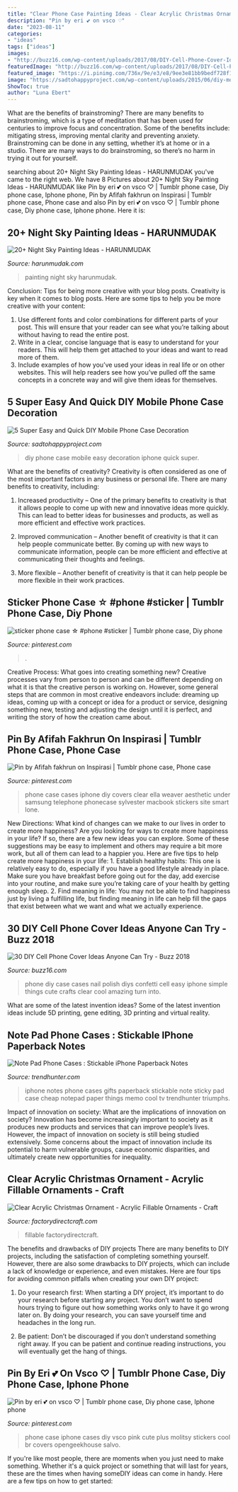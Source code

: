```yaml
---
title: "Clear Phone Case Painting Ideas - Clear Acrylic Christmas Ornament"
description: "Pin by eri 💕 on vsco ♡"
date: "2023-08-11"
categories:
- "ideas"
tags: ["ideas"]
images:
- "http://buzz16.com/wp-content/uploads/2017/08/DIY-Cell-Phone-Cover-Ideas-6.jpg"
featuredImage: "http://buzz16.com/wp-content/uploads/2017/08/DIY-Cell-Phone-Cover-Ideas-6.jpg"
featured_image: "https://i.pinimg.com/736x/9e/e3/e8/9ee3e81bb9bedf728f15453538a9ee43.jpg"
image: "https://sadtohappyproject.com/wp-content/uploads/2015/06/diy-mobile-phone-case-1-236x500.jpg"
ShowToc: true
author: "Luna Ebert"
---
```



What are the benefits of brainstroming?
There are many benefits to brainstroming, which is a type of meditation that has been used for centuries to improve focus and concentration. Some of the benefits include: mitigating stress, improving mental clarity and preventing anxiety. Brainstroming can be done in any setting, whether it’s at home or in a studio. There are many ways to do brainstroming, so there’s no harm in trying it out for yourself.

	

		
searching about 20+ Night Sky Painting Ideas - HARUNMUDAK you've came to the right web. We have 8 Pictures about 20+ Night Sky Painting Ideas - HARUNMUDAK like Pin by eri 💕 on vsco ♡ | Tumblr phone case, Diy phone case, Iphone phone, Pin by Afifah fakhrun on Inspirasi | Tumblr phone case, Phone case and also Pin by eri 💕 on vsco ♡ | Tumblr phone case, Diy phone case, Iphone phone. Here it is:
		
    
## 20+ Night Sky Painting Ideas - HARUNMUDAK

<img loading=lazy src="https://harunmudak.com/wp-content/uploads/2020/07/Night-Sky-Painting-11-1019x1024.jpg" onerror="this.onerror=null;this.src='https://tse3.mm.bing.net/th?id=OIP.bO5xSbrptqsQlAkhmLbjxgHaHc&amp;pid=15.1';" alt="20+ Night Sky Painting Ideas - HARUNMUDAK">

_Source: harunmudak.com_

>painting night sky harunmudak. 

	

Conclusion: Tips for being more creative with your blog posts.
Creativity is key when it comes to blog posts. Here are some tips to help you be more creative with your content: 
1. Use different fonts and color combinations for different parts of your post. This will ensure that your reader can see what you’re talking about without having to read the entire post. 
2. Write in a clear, concise language that is easy to understand for your readers. This will help them get attached to your ideas and want to read more of them. 
3. Include examples of how you’ve used your ideas in real life or on other websites. This will help readers see how you’ve pulled off the same concepts in a concrete way and will give them ideas for themselves. 

    
## 5 Super Easy And Quick DIY Mobile Phone Case Decoration

<img loading=lazy src="https://sadtohappyproject.com/wp-content/uploads/2015/06/diy-mobile-phone-case-1-236x500.jpg" onerror="this.onerror=null;this.src='https://tse1.mm.bing.net/th?id=OIP.oXwatAKCheNQxG0mnpoUzgHaPs&amp;pid=15.1';" alt="5 Super Easy and Quick DIY Mobile Phone Case Decoration">

_Source: sadtohappyproject.com_

>diy phone case mobile easy decoration iphone quick super. 

	

What are the benefits of creativity?
Creativity is often considered as one of the most important factors in any business or personal life. There are many benefits to creativity, including: 
1. Increased productivity – One of the primary benefits to creativity is that it allows people to come up with new and innovative ideas more quickly. This can lead to better ideas for businesses and products, as well as more efficient and effective work practices.

2. Improved communication – Another benefit of creativity is that it can help people communicate better. By coming up with new ways to communicate information, people can be more efficient and effective at communicating their thoughts and feelings.

3. More flexible – Another benefit of creativity is that it can help people be more flexible in their work practices.

    
## Sticker Phone Case ☆ #phone #sticker | Tumblr Phone Case, Diy Phone

<img loading=lazy src="https://i.pinimg.com/736x/9e/e3/e8/9ee3e81bb9bedf728f15453538a9ee43.jpg" onerror="this.onerror=null;this.src='https://tse4.mm.bing.net/th?id=OIP.or5vnzZA5SIlsmj7Zn9tcQHaJM&amp;pid=15.1';" alt="sticker phone case ☆ #phone #sticker | Tumblr phone case, Diy phone">

_Source: pinterest.com_

>. 

	

Creative Process: What goes into creating something new?
Creative processes vary from person to person and can be different depending on what it is that the creative person is working on. However, some general steps that are common in most creative endeavors include: dreaming up ideas, coming up with a concept or idea for a product or service, designing something new, testing and adjusting the design until it is perfect, and writing the story of how the creation came about.

    
## Pin By Afifah Fakhrun On Inspirasi | Tumblr Phone Case, Phone Case

<img loading=lazy src="https://i.pinimg.com/originals/7f/16/55/7f165588eee0235203515deb6f6ebc77.jpg" onerror="this.onerror=null;this.src='https://tse1.mm.bing.net/th?id=OIP.D0eK8megZst1cagsp26I3wHaJ3&amp;pid=15.1';" alt="Pin by Afifah fakhrun on Inspirasi | Tumblr phone case, Phone case">

_Source: pinterest.com_

>phone case cases iphone diy covers clear ella weaver aesthetic under samsung telephone phonecase sylvester macbook stickers site smart lone. 

	

New Directions: What kind of changes can we make to our lives in order to create more happiness?
Are you looking for ways to create more happiness in your life? If so, there are a few new ideas you can explore. Some of these suggestions may be easy to implement and others may require a bit more work, but all of them can lead to a happier you. Here are five tips to help create more happiness in your life: 1. Establish healthy habits: This one is relatively easy to do, especially if you have a good lifestyle already in place. Make sure you have breakfast before going out for the day, add exercise into your routine, and make sure you’re taking care of your health by getting enough sleep. 2. Find meaning in life: You may not be able to find happiness just by living a fulfilling life, but finding meaning in life can help fill the gaps that exist between what we want and what we actually experience.

    
## 30 DIY Cell Phone Cover Ideas Anyone Can Try - Buzz 2018

<img loading=lazy src="http://buzz16.com/wp-content/uploads/2017/08/DIY-Cell-Phone-Cover-Ideas-6.jpg" onerror="this.onerror=null;this.src='https://tse1.mm.bing.net/th?id=OIP.uFx0EDPqJruNpPT0pA1VJQHaLH&amp;pid=15.1';" alt="30 DIY Cell Phone Cover Ideas Anyone Can Try - Buzz 2018">

_Source: buzz16.com_

>phone diy case cases nail polish diys confetti cell easy iphone simple things cute crafts clear cool amazing turn into. 

	

What are some of the latest invention ideas?
Some of the latest invention ideas include 5D printing, gene editing, 3D printing and virtual reality.

    
## Note Pad Phone Cases : Stickable IPhone Paperback Notes

<img loading=lazy src="http://cdn.trendhunterstatic.com/thumbs/stickable-iphone-paperback-notes.jpeg" onerror="this.onerror=null;this.src='https://tse3.mm.bing.net/th?id=OIP.V_IVeGaN-PY4cuSAYN98eQHaHa&amp;pid=15.1';" alt="Note Pad Phone Cases : Stickable iPhone Paperback Notes">

_Source: trendhunter.com_

>iphone notes phone cases gifts paperback stickable note sticky pad case cheap notepad paper things memo cool tv trendhunter triumphs. 

	

Impact of innovation on society: What are the implications of innovation on society?
Innovation has become increasingly important to society as it produces new products and services that can improve people’s lives. However, the impact of innovation on society is still being studied extensively. Some concerns about the impact of innovation include its potential to harm vulnerable groups, cause economic disparities, and ultimately create new opportunities for inequality.

    
## Clear Acrylic Christmas Ornament - Acrylic Fillable Ornaments - Craft

<img loading=lazy src="http://factorydirectcraft.com/pimages/20160705143202-478170/clear_acrylic_christmas_ornament_1.jpg" onerror="this.onerror=null;this.src='https://tse2.mm.bing.net/th?id=OIP.iB8cgDnMAS6v38o9FW7JUAHaHa&amp;pid=15.1';" alt="Clear Acrylic Christmas Ornament - Acrylic Fillable Ornaments - Craft">

_Source: factorydirectcraft.com_

>fillable factorydirectcraft. 

	

The benefits and drawbacks of DIY projects
There are many benefits to DIY projects, including the satisfaction of completing something yourself. However, there are also some drawbacks to DIY projects, which can include a lack of knowledge or experience, and even mistakes. Here are four tips for avoiding common pitfalls when creating your own DIY project:
1. Do your research first: When starting a DIY project, it’s important to do your research before starting any project. You don’t want to spend hours trying to figure out how something works only to have it go wrong later on. By doing your research, you can save yourself time and headaches in the long run.

2. Be patient: Don’t be discouraged if you don’t understand something right away. If you can be patient and continue reading instructions, you will eventually get the hang of things.

    
## Pin By Eri 💕 On Vsco ♡ | Tumblr Phone Case, Diy Phone Case, Iphone Phone

<img loading=lazy src="https://i.pinimg.com/originals/66/7e/41/667e41b2db15aa7203031ccde72c9cbf.jpg" onerror="this.onerror=null;this.src='https://tse3.mm.bing.net/th?id=OIP.lulRE_BNwmxnU8EwSuHcJQHaOt&amp;pid=15.1';" alt="Pin by eri 💕 on vsco ♡ | Tumblr phone case, Diy phone case, Iphone phone">

_Source: pinterest.com_

>phone case iphone cases diy vsco pink cute plus molitsy stickers cool br covers opengeekhouse salvo. 

	

If you're like most people, there are moments when you just need to make something. Whether it's a quick project or something that will last for years, these are the times when having someDIY ideas can come in handy. Here are a few tips on how to get started:

